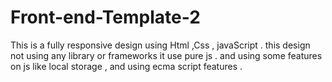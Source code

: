 # Front-end-Template-2

This is a fully responsive design using Html ,Css , javaScript . this design not using any library or frameworks  it use pure js . and using some features on js like local storage , and using ecma script  features .

